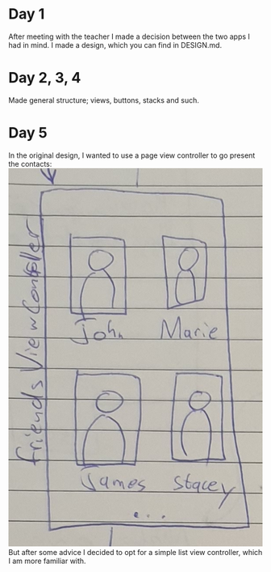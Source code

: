# Day 1
After meeting with the teacher I made a decision between the two apps I had in mind. I made a design, which you can find in DESIGN.md.

# Day 2, 3, 4
Made general structure; views, buttons, stacks and such.

# Day 5
In the original design, I wanted to use a page view controller to go present the contacts:
![Sketch](doc/20190604_1240582.jpg)
But after some advice I decided to opt for a simple list view controller, which I am more familiar with.
